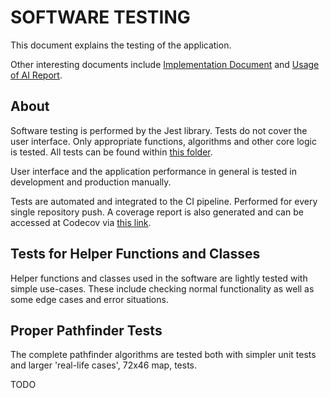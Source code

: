 # SOFTWARE TESTING

This document explains the testing of the application.

Other interesting documents include [Implementation Document](https://github.com/joonarafael/visualpathfinder/tree/main/documentation/implementation_document.md "Implementation Document") and [Usage of AI Report](https://github.com/joonarafael/visualpathfinder/tree/main/documentation/usage_of_ai_report.md "Usage of AI Report").

## About

Software testing is performed by the Jest library. Tests do not cover the user interface. Only appropriate functions, algorithms and other core logic is tested. All tests can be found within [this folder](https://github.com/joonarafael/visualpathfinder/tree/main/__tests__/ "Jest testing folder").

User interface and the application performance in general is tested in development and production manually.

Tests are automated and integrated to the CI pipeline. Performed for every single repository push. A coverage report is also generated and can be accessed at Codecov via [this link](https://app.codecov.io/gh/joonarafael/visualpathfinder "Codecov report").

## Tests for Helper Functions and Classes

Helper functions and classes used in the software are lightly tested with simple use-cases. These include checking normal functionality as well as some edge cases and error situations.

## Proper Pathfinder Tests

The complete pathfinder algorithms are tested both with simpler unit tests and larger 'real-life cases', 72x46 map, tests.

TODO
